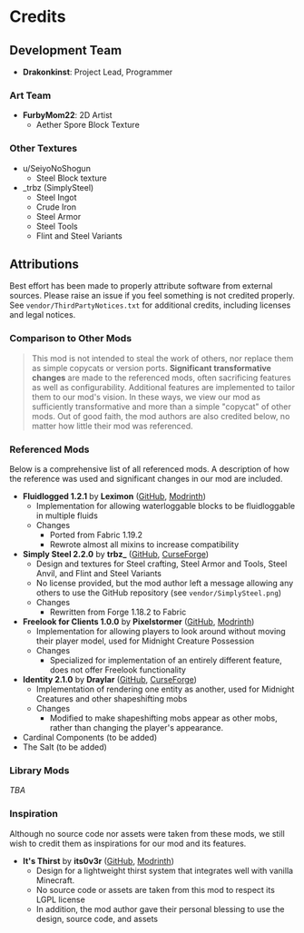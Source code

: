 # Credits

## Development Team

* **Drakonkinst**: Project Lead, Programmer

### Art Team

* **FurbyMom22**: 2D Artist
    * Aether Spore Block Texture

### Other Textures

* u/SeiyoNoShogun
    * Steel Block texture
* _trbz (SimplySteel)
    * Steel Ingot
    * Crude Iron
    * Steel Armor
    * Steel Tools
    * Flint and Steel Variants

## Attributions

Best effort has been made to properly attribute software from external sources. Please raise an
issue if you feel something is not credited properly. See `vendor/ThirdPartyNotices.txt` for
additional credits, including licenses and legal notices.

### Comparison to Other Mods

> This mod is not intended to steal the work of others, nor replace them as simple copycats or
> version ports. **Significant transformative changes** are made to the referenced mods, often
> sacrificing features as well as configurability. Additional features are implemented to tailor
> them to our mod's vision. In these ways, we view our mod as sufficiently transformative and more
> than a simple "copycat" of other mods. Out of good faith, the mod authors are also credited below,
> no matter how little their mod was referenced.

### Referenced Mods

Below is a comprehensive list of all referenced mods. A description of how the reference was used
and significant changes in our mod are included.

* **Fluidlogged 1.2.1** by **Leximon**
  ([GitHub](https://github.com/Leximon/Fluidlogged/tree/v1-1.20), [Modrinth](https://modrinth.com/mod/fluidlogged))
    * Implementation for allowing waterloggable blocks to be fluidloggable in multiple fluids
    * Changes
        * Ported from Fabric 1.19.2
        * Rewrote almost all mixins to increase compatibility
* **Simply Steel 2.2.0** by **trbz_**
  ([GitHub](https://github.com/ethanhmaness/Simply-Steel), [CurseForge](https://www.curseforge.com/minecraft/mc-mods/simply-steel-forge))
    * Design and textures for Steel crafting, Steel Armor and Tools, Steel Anvil, and Flint
      and Steel Variants
    * No license provided, but the mod author left a message allowing any others to use the GitHub
      repository (see `vendor/SimplySteel.png`)
    * Changes
        * Rewritten from Forge 1.18.2 to Fabric
* **Freelook for Clients 1.0.0** by **Pixelstormer**
  ([GitHub](https://github.com/Pixelstormer/freelook_for_clients/tree/dev), [Modrinth](https://modrinth.com/mod/freelook-for-clients))
    * Implementation for allowing players to look around without moving their player model, used for
      Midnight Creature Possession
    * Changes
        * Specialized for implementation of an entirely different feature, does not offer Freelook
          functionality
* **Identity 2.1.0** by **Draylar**
  ([GitHub](https://github.com/Draylar/identity), [CurseForge](https://www.curseforge.com/minecraft/mc-mods/identity))
    * Implementation of rendering one entity as another, used for Midnight Creatures and other
      shapeshifting mobs
    * Changes
        * Modified to make shapeshifting mobs appear as other mobs, rather than changing the
          player's appearance.
* Cardinal Components (to be added)
* The Salt (to be added)

### Library Mods

*TBA*

### Inspiration

Although no source code nor assets were taken from these mods, we still wish to credit them as
inspirations for our mod and its features.

* **It's Thirst** by **its0v3r**
  ([GitHub](https://github.com/its0v3r/Its-Thirst/tree/1.19.3), [Modrinth](https://modrinth.com/mod/its-thirst))
    * Design for a lightweight thirst system that integrates well with vanilla Minecraft.
    * No source code or assets are taken from this mod to respect its LGPL license
    * In addition, the mod author gave their personal blessing to use the design, source code,
      and assets
